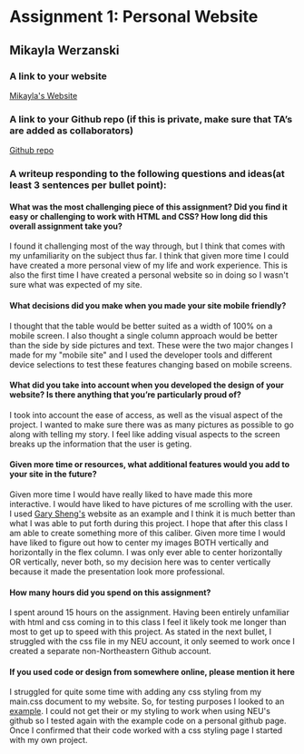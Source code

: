 # Assignment 1: Personal Website

## Mikayla Werzanski

### A link to your website
<a href="http://mwerzanski.github.io">Mikayla's Website</a>

### A link to your Github repo (if this is private, make sure that TA’s are added as collaborators)
<a href="https://github.com/mwerzanski/mwerzanski.github.io">Github repo</a>

### A writeup responding to the following questions and ideas(at least 3 sentences per bullet point):
#### What was the most challenging piece of this assignment?  Did you find it easy or challenging to work with HTML and CSS?  How long did this overall assignment take you?
I found it challenging most of the way through, but I think that comes with my unfamiliarity on the subject thus far. I think that given more time I could have created a more personal view of my life and work experience. This is also the first time I have created a personal website so in doing so I wasn't sure what was expected of my site.

#### What decisions did you make when you made your site mobile friendly?
I thought that the table would be better suited as a width of 100% on a mobile screen. I also thought a single column approach would be better than the side by side pictures and text. These were the two major changes I made for my "mobile site" and I used the developer tools and different device selections to test these features changing based on mobile screens.

#### What did you take into account when you developed the design of your website?  Is there anything that you’re particularly proud of?
I took into account the ease of access, as well as the visual aspect of the project. I wanted to make sure there was as many pictures as possible to go along with telling my story. I feel like adding visual aspects to the screen breaks up the information that the user is geting.

#### Given more time or resources, what additional features would you add to your site in the future? 
Given more time I would have really liked to have made this more interactive. I would have liked to have pictures of me scrolling with the user. I used <a href="http://www.garysheng.com">Gary Sheng's</a> website as an example and I think it is much better than what I was able to put forth during this project. I hope that after this class I am able to create something more of this caliber. Given more time I would have liked to figure out how to center my images BOTH vertically and horizontally in the flex column. I was only ever able to center horizontally OR vertically, never both, so my decision here was to center vertically because it made the presentation look more professional.

#### How many hours did you spend on this assignment?
I spent around 15 hours on the assignment. Having been entirely unfamiliar with html and css coming in to this class I feel it likely took me longer than most to get up to speed with this project. As stated in the next bullet, I struggled with the css file in my NEU account, it only seemed to work once I created a separate non-Northeastern Github account.


#### If you used code or design from somewhere online, please mention it here
I struggled for quite some time with adding any css styling from my main.css document to my website. So, for testing purposes I looked
to an <a href="http://jmcglone.com/guides/github-pages/">example</a>. I could not get their or my styling to work when using NEU's github so I tested again with the example code on a personal github page. Once I confirmed that their code worked with a css styling page I started with my own project.